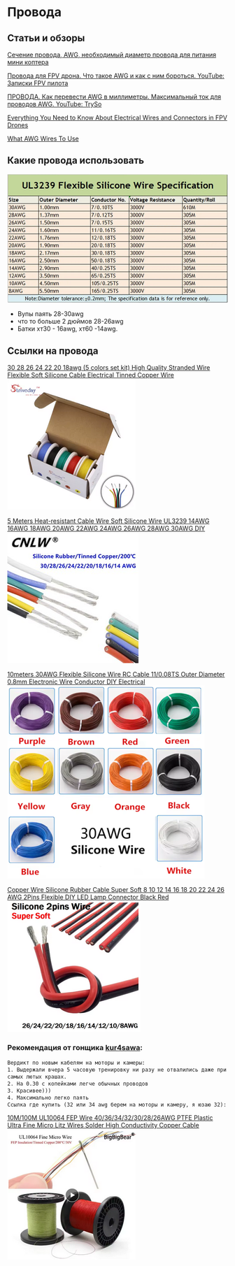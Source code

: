 # Провода

## Статьи и обзоры
[Сечение провода, AWG, необходимый диаметр провода для питания мини коптера](https://rcdetails.info/sechenie-provoda-awg-neobhodimyj-diametr-provoda-dlya-pitaniya-mini-koptera/)  

[Провода для FPV дрона. Что такое AWG и как с ним бороться. YouTube: Записки FPV пилота](https://www.youtube.com/watch?v=aXWXfRIX_eM)  

[ПРОВОДА. Как перевести AWG в миллиметры. Максимальный ток для проводов AWG. YouTube: TrySo](https://www.youtube.com/watch?v=vDIIQvxg4gw)  

[Everything You Need to Know About Electrical Wires and Connectors in FPV Drones](https://oscarliang.com/wires-connectors/)  

[What AWG Wires To Use](https://intofpv.com/t-what-awg-wires-to-use)  

## Какие провода использовать
![](UL3239_Flexible_silicone_wire_Specification.jpg)

- Вупы паять 28-30awg  
- что то больше 2 дюймов 28-26awg  
- Батки хт30 - 16awg, хт60 -14awg.  

## Ссылки на провода

[30 28 26 24 22 20 18awg (5 colors set kit) High Quality Stranded Wire Flexible Soft Silicone Cable Electrical Tinned Copper Wire](https://vi.aliexpress.com/item/32872439317.html)  
![](Wires_5color_set.png)  

[5 Meters Heat-resistant Cable Wire Soft Silicone Wire UL3239 14AWG 16AWG 18AWG 20AWG 22AWG 24AWG 26AWG 28AWG 30AWG DIY](https://vi.aliexpress.com/item/32625434966.html)  
![](Wires_5m_cable.jpg)  

[10meters 30AWG Flexible Silicone Wire RC Cable 11/0.08TS Outer Diameter 0.8mm Electronic Wire Conductor DIY Electrical](https://vi.aliexpress.com/item/4000142644098.html)  
![](Wires_10m_30AWG.png)

[Copper Wire Silicone Rubber Cable Super Soft 8 10 12 14 16 18 20 22 24 26 AWG 2Pins Flexible DIY LED Lamp Connector Black Red](https://vi.aliexpress.com/item/1005002372808912.html)  
![](Wires_power_red_black.png)  


### Рекомендация от гонщика [kur4sawa](https://t.me/kur4sawa):  
```
Вердикт по новым кабелям на моторы и камеры:  
1. Выдержали вчера 5 часовую тренировку ни разу не отвалились даже при самых лютых крашах.  
2. На 0.30 с копейками легче обычных проводов  
3. Красивее)))  
4. Максимально легко паять  
Ссылка где купить (32 или 34 awg берем на моторы и камеру, я юзаю 32):  
```
[10M/100M UL10064 FEP Wire 40/36/34/32/30/28/26AWG PTFE Plastic Ultra Fine Micro Litz Wires Solder High Conductivity Copper Cable](https://vi.aliexpress.com/item/1005005454857771.html)  
![](Wires_BigBigBear.png)
